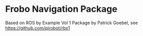 # Frobo Navigation Package

Based on  ROS by Example Vol 1 Package by Patrick Goebel, see https://github.com/pirobot/rbx1



